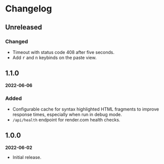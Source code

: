 # Changelog

## Unreleased

### Changed

- Timeout with status code 408 after five seconds.
- Add <kbd>r</kbd> and <kbd>n</kbd> keybinds on the paste view.


## 1.1.0

**2022-06-06**

### Added

- Configurable cache for syntax highlighted HTML fragments to improve response
  times, especially when run in debug mode.
- `/api/health` endpoint for render.com health checks.

## 1.0.0

**2022-06-02**

- Initial release.
